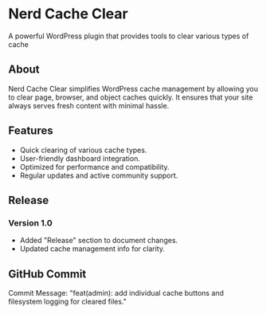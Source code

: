 # Nerd Cache Clear
 A powerful WordPress plugin that provides tools to clear various types of cache

## About

Nerd Cache Clear simplifies WordPress cache management by allowing you to clear page, browser, and object caches quickly. It ensures that your site always serves fresh content with minimal hassle.

## Features

- Quick clearing of various cache types.
- User-friendly dashboard integration.
- Optimized for performance and compatibility.
- Regular updates and active community support.

## Release

### Version 1.0
- Added "Release" section to document changes.
- Updated cache management info for clarity.

## GitHub Commit

Commit Message: "feat(admin): add individual cache buttons and filesystem logging for cleared files."
